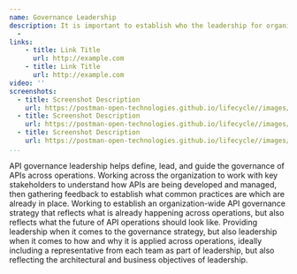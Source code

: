 ```yaml
---
name: Governance Leadership
description: It is important to establish who the leadership for organization-wide governance, determining who will be developing the strategy, evaluating feedback, and reaching out across the organization to help provide guidance when it comes to governance, while helping evolve and iterate upon the strategy based upon what is working and what is not.
  - 
links:
    - title: Link Title
      url: http://example.com      
    - title: Link Title
      url: http://example.com                   
video: ''
screenshots:
  - title: Screenshot Description
    url: https://postman-open-technologies.github.io/lifecycle//images/postman-screenshot.png          
  - title: Screenshot Description
    url: https://postman-open-technologies.github.io/lifecycle//images/postman-screenshot.png  
  - title: Screenshot Description
    url: https://postman-open-technologies.github.io/lifecycle//images/postman-screenshot.png    
...
```

API governance leadership helps define, lead, and guide the governance of APIs across operations. Working across the organization to work with key stakeholders to understand how APIs are being developed and managed, then gathering feedback to establish what common practices are which are already in place. Working to establish an organization-wide API governance strategy that reflects what is already happening across operations, but also reflects what the future of API operations should look like. Providing leadership when it comes to the governance strategy, but also leadership when it comes to how and why it is applied across operations, ideally including a representative from each team as part of leadership, but also reflecting the architectural and business objectives of leadership.